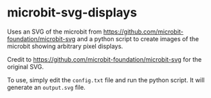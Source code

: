 # microbit-svg-displays
Uses an SVG of the microbit from https://github.com/microbit-foundation/microbit-svg and a python script to create images of the microbit showing arbitrary pixel displays.

Credit to https://github.com/microbit-foundation/microbit-svg for the original SVG.

To use, simply edit the `config.txt` file and run the python script. It will generate an `output.svg` file.